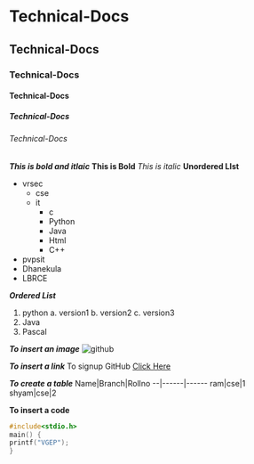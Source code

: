 # Technical-Docs 
## Technical-Docs 
### Technical-Docs 
#### Technical-Docs 
##### Technical-Docs 
###### Technical-Docs 
***This is bold and itlaic*** 
**This is Bold** 
*This is italic* 
**Unordered LIst** 
- vrsec 
  * cse 
  * it 
    - c 
    - Python 
    - Java 
    - Html 
    - C++ 
 - pvpsit 
 - Dhanekula 
 - LBRCE
 
 ***Ordered List***
 1. python
  a. version1
  b. version2
  c. version3
 2. Java
 3. Pascal
 
 ***To insert an image***
 ![github](https://github.githubassets.com/images/modules/open_graph/github-octocat.png) 
 
 ***To insert a link***
 To signup GitHub [Click Here](https://github.com/join?ref_cta=Sign+up&ref_loc=header+logged+out&ref_page=%2F&source=header-home)
 
 ***To create a table***
 Name|Branch|Rollno
 --|------|------
 ram|cse|1
 shyam|cse|2
 
 **To insert a code**
 ```C
 #include<stdio.h>
 main() {
 printf("VGEP");
 }
 ```

